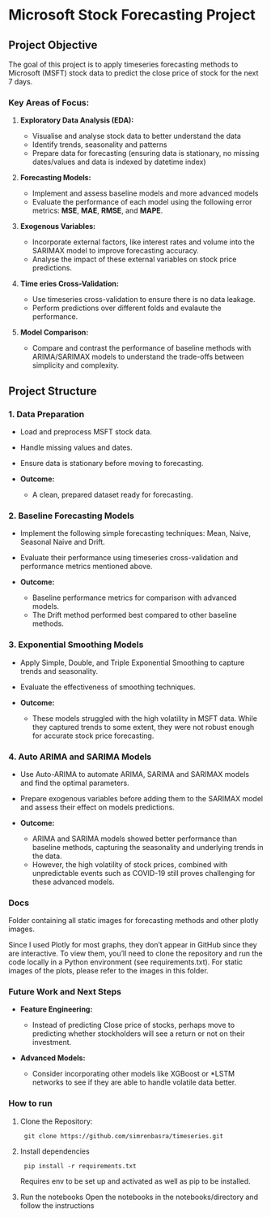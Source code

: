 # Microsoft Stock Forecasting Project

## Project Objective

The goal of this project is to apply timeseries forecasting methods to Microsoft (MSFT) stock data to predict the close price of stock for the next 7 days.

### Key Areas of Focus:

1. **Exploratory Data Analysis (EDA):**
   - Visualise and analyse stock data to better understand the data
   - Identify trends, seasonality and patterns 
   - Prepare data for forecasting (ensuring data is stationary, no missing dates/values and data is indexed by datetime index)

2. **Forecasting Models:**
   - Implement and assess baseline models and more advanced models
   - Evaluate the performance of each model using the following error metrics: **MSE**, **MAE**, **RMSE**, and **MAPE**.

3. **Exogenous Variables:**
   - Incorporate external factors, like interest rates and volume into the SARIMAX model to improve forecasting accuracy.
   - Analyse the impact of these external variables on stock price predictions.

4. **Time eries Cross-Validation:**
   - Use timeseries cross-validation to ensure there is no data leakage.
   - Perform predictions over different folds and evalaute the performance.

5. **Model Comparison:**
   - Compare and contrast the performance of baseline methods with ARIMA/SARIMAX models to understand the trade-offs between simplicity and complexity.

## Project Structure

### 1. Data Preparation

   - Load and preprocess MSFT stock data.
   - Handle missing values and dates.
   - Ensure data is stationary before moving to forecasting.

- **Outcome:** 
   - A clean, prepared dataset ready for forecasting.

### 2. Baseline Forecasting Models

   - Implement the following simple forecasting techniques: Mean, Naive, Seasonal Naive and Drift.
   - Evaluate their performance using timeseries cross-validation and performance metrics mentioned above.

- **Outcome:**
   - Baseline performance metrics for comparison with advanced models.
   - The Drift method performed best compared to other baseline methods.

### 3. Exponential Smoothing Models

   - Apply Simple, Double, and Triple Exponential Smoothing to capture trends and seasonality.
   - Evaluate the effectiveness of smoothing techniques.

- **Outcome:**
   - These models struggled with the high volatility in MSFT data. While they captured trends to some extent, they were not robust enough for accurate stock price forecasting.

### 4. Auto ARIMA and SARIMA Models

   - Use Auto-ARIMA to automate ARIMA, SARIMA and SARIMAX models and find the optimal parameters.
   - Prepare exogenous variables before adding them to the SARIMAX model and assess their effect on models predictions.

- **Outcome:**
   - ARIMA and SARIMA models showed better performance than baseline methods, capturing the seasonality and underlying trends in the data.
   - However, the high volatility of stock prices, combined with unpredictable events such as COVID-19 still proves challenging for these advanced models.

### Docs

Folder containing all static images for forecasting methods and other plotly images.

Since I used Plotly for most graphs, they don’t appear in GitHub since they are interactive. To view them, you’ll need to clone the repository and run the code locally in a Python environment (see requirements.txt). For static images of the plots, please refer to the images in this folder.

### Future Work and Next Steps
- **Feature Engineering:**
   - Instead of predicting Close price of stocks, perhaps move to predicting whether stockholders will see a return or not on their investment.

- **Advanced Models:**
   - Consider incorporating other models like XGBoost or *LSTM networks to see if they are able to handle volatile data better.

### How to run

1. Clone the Repository:

        git clone https://github.com/simrenbasra/timeseries.git

2. Install dependencies

        pip install -r requirements.txt

   Requires env to be set up and activated as well as pip to be installed.

3. Run the notebooks 
    Open the notebooks in the notebooks/directory and follow the instructions
    
